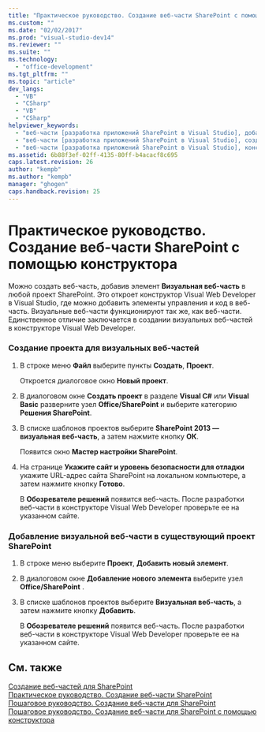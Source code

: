 ```yaml
---
title: "Практическое руководство. Создание веб-части SharePoint с помощью конструктора | Microsoft Docs"
ms.custom: ""
ms.date: "02/02/2017"
ms.prod: "visual-studio-dev14"
ms.reviewer: ""
ms.suite: ""
ms.technology: 
  - "office-development"
ms.tgt_pltfrm: ""
ms.topic: "article"
dev_langs: 
  - "VB"
  - "CSharp"
  - "VB"
  - "CSharp"
helpviewer_keywords: 
  - "веб-части [разработка приложений SharePoint в Visual Studio], добавление"
  - "веб-части [разработка приложений SharePoint в Visual Studio], создание"
  - "веб-части [разработка приложений SharePoint в Visual Studio], конструктор"
ms.assetid: 6b88f3ef-02ff-4135-80ff-b4acacf8c695
caps.latest.revision: 26
author: "kempb"
ms.author: "kempb"
manager: "ghogen"
caps.handback.revision: 25
---
```

# Практическое руководство. Создание веб-части SharePoint с помощью конструктора
  Можно создать веб\-часть, добавив элемент **Визуальная веб\-часть** в любой проект SharePoint.  Это откроет конструктор Visual Web Developer в Visual Studio, где можно добавить элементы управления и код в веб\-часть.  Визуальные веб\-части функционируют так же, как веб\-части.  Единственное отличие заключается в создании визуальных веб\-частей в конструкторе Visual Web Developer.  
  
### Создание проекта для визуальных веб\-частей  
  
1.  В строке меню **Файл** выберите пункты **Создать**, **Проект**.  
  
     Откроется диалоговое окно **Новый проект**.  
  
2.  В диалоговом окне **Создать проект** в разделе **Visual C\#** или **Visual Basic** разверните узел **Office\/SharePoint** и выберите категорию **Решения SharePoint**.  
  
3.  В списке шаблонов проектов выберите **SharePoint 2013 — визуальная веб\-часть**, а затем нажмите кнопку **ОК**.  
  
     Появится окно **Мастер настройки SharePoint**.  
  
4.  На странице **Укажите сайт и уровень безопасности для отладки** укажите URL\-адрес сайта SharePoint на локальном компьютере, а затем нажмите кнопку **Готово**.  
  
     В **Обозревателе решений** появится веб\-часть.  После разработки веб\-части в конструкторе Visual Web Developer проверьте ее на указанном сайте.  
  
### Добавление визуальной веб\-части в существующий проект SharePoint  
  
1.  В строке меню выберите **Проект**, **Добавить новый элемент**.  
  
2.  В диалоговом окне **Добавление нового элемента** выберите узел **Office\/SharePoint** .  
  
3.  В списке шаблонов проектов выберите **Визуальная веб\-часть**, а затем нажмите кнопку **Добавить**.  
  
     В **Обозревателе решений** появится веб\-часть.  После разработки веб\-части в конструкторе Visual Web Developer проверьте ее на указанном сайте.  
  
## См. также  
 [Создание веб-частей для SharePoint](../sharepoint/creating-web-parts-for-sharepoint.md)   
 [Практическое руководство. Создание веб-части SharePoint](../sharepoint/how-to-create-a-sharepoint-web-part.md)   
 [Пошаговое руководство. Создание веб-части для SharePoint](../sharepoint/walkthrough-creating-a-web-part-for-sharepoint.md)   
 [Пошаговое руководство. Создание веб-части для SharePoint с помощью конструктора](../sharepoint/walkthrough-creating-a-web-part-for-sharepoint-by-using-a-designer.md)  
  
  